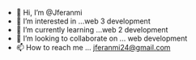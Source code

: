 - 👋 Hi, I’m @Jferanmi
- 👀 I’m interested in ...web 3 development
- 🌱 I’m currently learning ...web 2 development
- 💞️ I’m looking to collaborate on ... web development
- 📫 How to reach me ... jferanmi24@gmail.com

<!---
Jferanmi/Jferanmi is a ✨ special ✨ repository because its `README.md` (this file) appears on your GitHub profile.
You can click the Preview link to take a look at your changes.
--->
